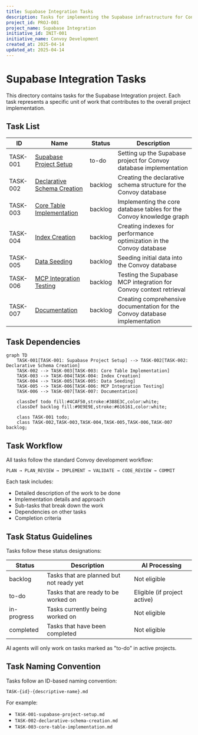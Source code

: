 ```yaml
---
title: Supabase Integration Tasks
description: Tasks for implementing the Supabase infrastructure for Convoy
project_id: PROJ-001
project_name: Supabase Integration
initiative_id: INIT-001
initiative_name: Convoy Development
created_at: 2025-04-14
updated_at: 2025-04-14
---
```


# Supabase Integration Tasks

This directory contains tasks for the Supabase Integration project. Each task represents a specific unit of work that contributes to the overall project implementation.

## Task List

| ID | Name | Status | Description |
|----|------|--------|-------------|
| TASK-001 | [Supabase Project Setup](./TASK-001-supabase-project-setup.md) | to-do | Setting up the Supabase project for Convoy database implementation |
| TASK-002 | [Declarative Schema Creation](./TASK-002-declarative-schema-creation.md) | backlog | Creating the declarative schema structure for the Convoy database |
| TASK-003 | [Core Table Implementation](./TASK-003-core-table-implementation.md) | backlog | Implementing the core database tables for the Convoy knowledge graph |
| TASK-004 | [Index Creation](./TASK-004-index-creation.md) | backlog | Creating indexes for performance optimization in the Convoy database |
| TASK-005 | [Data Seeding](./TASK-005-data-seeding.md) | backlog | Seeding initial data into the Convoy database |
| TASK-006 | [MCP Integration Testing](./TASK-006-mcp-integration-testing.md) | backlog | Testing the Supabase MCP integration for Convoy context retrieval |
| TASK-007 | [Documentation](./TASK-007-documentation.md) | backlog | Creating comprehensive documentation for the Convoy database implementation |

## Task Dependencies

```mermaid
graph TD
    TASK-001[TASK-001: Supabase Project Setup] --> TASK-002[TASK-002: Declarative Schema Creation]
    TASK-002 --> TASK-003[TASK-003: Core Table Implementation]
    TASK-003 --> TASK-004[TASK-004: Index Creation]
    TASK-004 --> TASK-005[TASK-005: Data Seeding]
    TASK-005 --> TASK-006[TASK-006: MCP Integration Testing]
    TASK-006 --> TASK-007[TASK-007: Documentation]
    
    classDef todo fill:#4CAF50,stroke:#388E3C,color:white;
    classDef backlog fill:#9E9E9E,stroke:#616161,color:white;
    
    class TASK-001 todo;
    class TASK-002,TASK-003,TASK-004,TASK-005,TASK-006,TASK-007 backlog;
```

## Task Workflow

All tasks follow the standard Convoy development workflow:

```
PLAN → PLAN_REVIEW → IMPLEMENT → VALIDATE → CODE_REVIEW → COMMIT
```

Each task includes:
- Detailed description of the work to be done
- Implementation details and approach
- Sub-tasks that break down the work
- Dependencies on other tasks
- Completion criteria

## Task Status Guidelines

Tasks follow these status designations:

| Status | Description | AI Processing |
|--------|-------------|---------------|
| backlog | Tasks that are planned but not ready yet | Not eligible |
| to-do | Tasks that are ready to be worked on | Eligible (if project active) |
| in-progress | Tasks currently being worked on | Not eligible |
| completed | Tasks that have been completed | Not eligible |

AI agents will only work on tasks marked as "to-do" in active projects.

## Task Naming Convention

Tasks follow an ID-based naming convention:

```
TASK-{id}-{descriptive-name}.md
```

For example:
- `TASK-001-supabase-project-setup.md`
- `TASK-002-declarative-schema-creation.md`
- `TASK-003-core-table-implementation.md`
